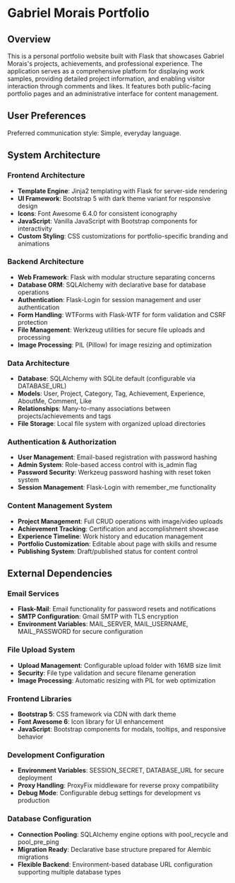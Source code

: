 # Gabriel Morais Portfolio

## Overview

This is a personal portfolio website built with Flask that showcases Gabriel Morais's projects, achievements, and professional experience. The application serves as a comprehensive platform for displaying work samples, providing detailed project information, and enabling visitor interaction through comments and likes. It features both public-facing portfolio pages and an administrative interface for content management.

## User Preferences

Preferred communication style: Simple, everyday language.

## System Architecture

### Frontend Architecture
- **Template Engine**: Jinja2 templating with Flask for server-side rendering
- **UI Framework**: Bootstrap 5 with dark theme variant for responsive design
- **Icons**: Font Awesome 6.4.0 for consistent iconography
- **JavaScript**: Vanilla JavaScript with Bootstrap components for interactivity
- **Custom Styling**: CSS customizations for portfolio-specific branding and animations

### Backend Architecture
- **Web Framework**: Flask with modular structure separating concerns
- **Database ORM**: SQLAlchemy with declarative base for database operations
- **Authentication**: Flask-Login for session management and user authentication
- **Form Handling**: WTForms with Flask-WTF for form validation and CSRF protection
- **File Management**: Werkzeug utilities for secure file uploads and processing
- **Image Processing**: PIL (Pillow) for image resizing and optimization

### Data Architecture
- **Database**: SQLAlchemy with SQLite default (configurable via DATABASE_URL)
- **Models**: User, Project, Category, Tag, Achievement, Experience, AboutMe, Comment, Like
- **Relationships**: Many-to-many associations between projects/achievements and tags
- **File Storage**: Local file system with organized upload directories

### Authentication & Authorization
- **User Management**: Email-based registration with password hashing
- **Admin System**: Role-based access control with is_admin flag
- **Password Security**: Werkzeug password hashing with reset token system
- **Session Management**: Flask-Login with remember_me functionality

### Content Management System
- **Project Management**: Full CRUD operations with image/video uploads
- **Achievement Tracking**: Certification and accomplishment showcase
- **Experience Timeline**: Work history and education management
- **Portfolio Customization**: Editable about page with skills and resume
- **Publishing System**: Draft/published status for content control

## External Dependencies

### Email Services
- **Flask-Mail**: Email functionality for password resets and notifications
- **SMTP Configuration**: Gmail SMTP with TLS encryption
- **Environment Variables**: MAIL_SERVER, MAIL_USERNAME, MAIL_PASSWORD for secure configuration

### File Upload System
- **Upload Management**: Configurable upload folder with 16MB size limit
- **Security**: File type validation and secure filename generation
- **Image Processing**: Automatic resizing with PIL for web optimization

### Frontend Libraries
- **Bootstrap 5**: CSS framework via CDN with dark theme
- **Font Awesome 6**: Icon library for UI enhancement
- **JavaScript**: Bootstrap components for modals, tooltips, and responsive behavior

### Development Configuration
- **Environment Variables**: SESSION_SECRET, DATABASE_URL for secure deployment
- **Proxy Handling**: ProxyFix middleware for reverse proxy compatibility
- **Debug Mode**: Configurable debug settings for development vs production

### Database Configuration
- **Connection Pooling**: SQLAlchemy engine options with pool_recycle and pool_pre_ping
- **Migration Ready**: Declarative base structure prepared for Alembic migrations
- **Flexible Backend**: Environment-based database URL configuration supporting multiple database types